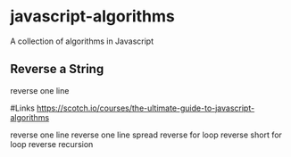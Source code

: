 # javascript-algorithms

A collection of algorithms in Javascript

## Reverse a String

reverse one line

#Links
https://scotch.io/courses/the-ultimate-guide-to-javascript-algorithms

reverse one line
reverse one line spread
reverse for loop
reverse short for loop
reverse recursion
